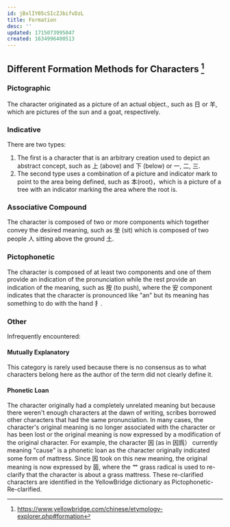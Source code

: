 ```yaml
---
id: jBxlIY05cSIcZJbifvDzL
title: Formation
desc: ''
updated: 1715073995047
created: 1634996400513
---
```


## Different Formation Methods for Characters [^1]

### Pictographic

The character originated as a picture of an actual object., such as 日 or 羊, which are pictures of the sun and a goat, respectively.

### Indicative

There are two types:

1. The first is a character that is an arbitrary creation used to depict an abstract concept, such as 上 (above) and 下 (below) or 一, 二, 三.
2. The second type uses a combination of a picture and indicator mark to point to the area being defined, such as 本(root)，which is a picture of a tree with an indicator marking the area where the root is.

### Associative Compound

The character is composed of two or more components which together convey the desired meaning, such as 坐 (sit) which is composed of two people 人 sitting above the ground 土.

### Pictophonetic

The character is composed of at least two components and one of them provide an indication of the pronunciation while the rest provide an indication of the meaning, such as 按 (to push), where the 安 component indicates that the character is pronounced like "an" but its meaning has something to do with the hand 扌.

### Other

Infrequently encountered:

#### Mutually Explanatory

This category is rarely used because there is no consensus as to what characters belong here as the author of the term did not clearly define it.

#### Phonetic Loan

The character originally had a completely unrelated meaning but because there weren't enough characters at the dawn of writing, scribes borrowed other characters that had the same pronunciation. In many cases, the character's original meaning is no longer associated with the character or has been lost or the original meaning is now expressed by a modification of the original character. For example, the character 因 (as in 因爲） currently meaning "cause" is a phonetic loan as the character originally indicated some form of mattress. Since 因 took on this new meaning, the original meaning is now expressed by 茵, where the 艹 grass radical is used to re-clarify that the character is about a grass mattress. These re-clarified characters are identified in the YellowBridge dictionary as Pictophonetic-Re-clarified.

[^1]:https://www.yellowbridge.com/chinese/etymology-explorer.php#formation